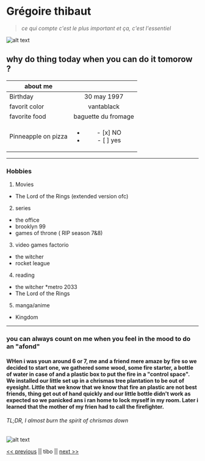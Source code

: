 # Grégoire thibaut

> _ce qui compte c'est le plus important et ça, c'est l'essentiel_


![alt text](https://github.com/Thibaut3005/arkdown-challenge-/blob/master/index.jpeg)

## why do thing today when you can do it tomorow ? 

|     about me    |           | 
| ------------- |:-------------:| 
| Birthday      | 30 may 1997 |
| favorit color     | vantablack     |   
| favorite food| baguette du fromage      |  
|Pinneapple on pizza | <ul><li> - [x] NO </li><li> - [ ] yes </li></ul>


***

### Hobbies

1. Movies 
* The Lord of the Rings (extended version ofc)
2. series
  * the office 
  * brooklyn 99
  * games of throne ( RIP season 7&8)
3. video games 
  factorio
  * the witcher 
  * rocket league 
4. reading 
  * the witcher 
  *metro 2033
  * The Lord of the Rings
5. manga/anime
  * Kingdom

***

### you can always count on me when you feel in the mood to do an "afond"

#### WHen i was youn around 6 or 7, me and a friend mere amaze by fire so we decided to start one, we gathered some wood, some fire starter, a bottle of water in case of and a plastic box to put the fire in a "control space". We installed our little set up in a chrismas tree plantation to be out of eyesight. Little that we know that we know that fire an plastic are not best friends, thing get out of hand quickly and our little bottle didn't work  as expected so we panicked ans i ran home to lock myself in my room. Later i learned that the mother of my frien had to call the firefighter.



###### TL;DR, I almost burn the spirit of chrismas down  

![alt text](https://github.com/Thibaut3005/arkdown-challenge-/blob/master/200.webp)

[<< previous](https://github.com/StephanieAn/markdown-challenge) || tibo || [next >>](https://github.com/MrPinoBoy/markdown-challenge)